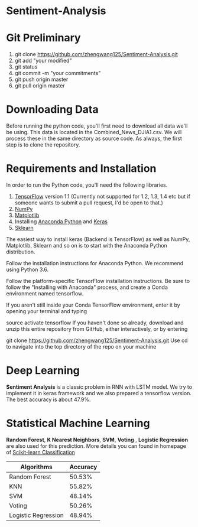 # Sentiment-Analysis

# Git Preliminary

1. git clone https://github.com/zhengwang125/Sentiment-Analysis.git
2. git add "your modified"
3. git status 
4. git commit -m "your commitments"
5. git push origin master
6. git pull origin master

# Downloading Data

Before running the python code, you'll first need to download all data we'll be using. This data is located in the Combined_News_DJIA1.csv. We will process these in the same directory as source code. As always, the first step is to clone the repository.

# Requirements and Installation

In order to run the Python code, you'll need the following libraries.

1. [TensorFlow](http://www.tensorflow.org/) version 1.1 (Currently not supported for 1.2, 1.3, 1.4 etc but if someone wants to submit a pull request, I'd be open to that.)
2. [NumPy](http://www.numpy.org/)
3. [Matplotlib](http://www.matplotlib.org/)
4. Installing [Anaconda Python](https://www.anaconda.com/) and [Keras](https://keras.io/)
5. [Sklearn](http://scikit-learn.org/stable/)

The easiest way to install keras (Backend is TensorFlow) as well as NumPy, Matplotlib, Sklearn and so on is to start with the Anaconda Python distribution.

Follow the installation instructions for Anaconda Python. We recommend using Python 3.6.

Follow the platform-specific TensorFlow installation instructions. Be sure to follow the "Installing with Anaconda" process, and create a Conda environment named tensorflow.

If you aren't still inside your Conda TensorFlow environment, enter it by opening your terminal and typing

source activate tensorflow
If you haven't done so already, download and unzip this entire repository from GitHub, either interactively, or by entering

git clone https://github.com/zhengwang125/Sentiment-Analysis.git
Use cd to navigate into the top directory of the repo on your machine

# Deep Learning

**Sentiment Analysis** is a classic problem in RNN with LSTM model. We try to implement it in keras framework and we also prepared a tensorflow version. The best accuracy is about 47.9%.

# Statistical Machine Learning

**Random Forest**, **K Nearest Neighbors**, **SVM**, **Voting** , **Logistic Regression** are also used for this prediction. More details you can found in homepage of [Scikit-learn Classification](http://scikit-learn.org/stable/supervised_learning.html#supervised-learning)

Algorithms | Accuracy
--------   | ---
Random Forest | 50.53%
KNN    | 55.82%
SVM     | 48.14%
Voting | 50.26%
Logistic Regression | 48.94%
